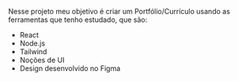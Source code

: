 Nesse projeto meu objetivo é criar um Portfólio/Currículo usando as ferramentas que tenho estudado, que são:
- React
- Node.js
- Tailwind
- Noções de UI
- Design desenvolvido no Figma